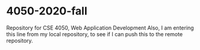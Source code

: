 # 4050-2020-fall
Repository for CSE 4050, Web Application Development
Also, I am entering this line from my local repository, to see if I can push this to the remote repository. 
